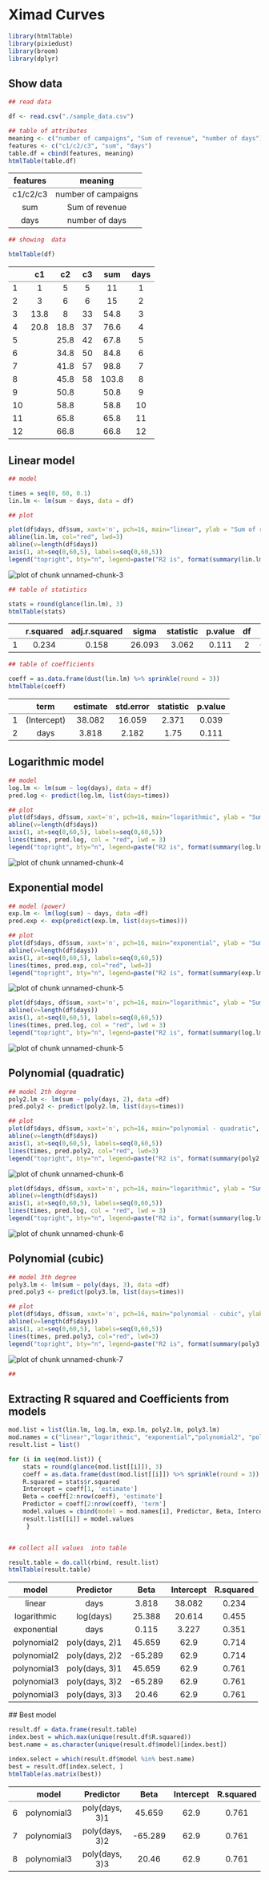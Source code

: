
# Ximad Curves


```r
library(htmlTable)
library(pixiedust)
library(broom)
library(dplyr)
```

## Show data

```r
## read data 

df <- read.csv("./sample_data.csv")

## table of attributes
meaning <- c("number of campaigns", "Sum of revenue", "number of days")
features <- c("c1/c2/c3", "sum", "days") 
table.df = cbind(features, meaning)
htmlTable(table.df)
```

<table class='gmisc_table' style='border-collapse: collapse;' >
<thead>
<tr>
<th style='border-bottom: 1px solid grey; border-top: 2px solid grey; text-align: center;'>features</th>
<th style='border-bottom: 1px solid grey; border-top: 2px solid grey; text-align: center;'>meaning</th>
</tr>
</thead>
<tbody>
<tr>
<td style='text-align: center;'>c1/c2/c3</td>
<td style='text-align: center;'>number of campaigns</td>
</tr>
<tr>
<td style='text-align: center;'>sum</td>
<td style='text-align: center;'>Sum of revenue</td>
</tr>
<tr>
<td style='border-bottom: 2px solid grey; text-align: center;'>days</td>
<td style='border-bottom: 2px solid grey; text-align: center;'>number of days</td>
</tr>
</tbody>
</table>

```r
## showing  data

htmlTable(df)
```

<table class='gmisc_table' style='border-collapse: collapse;' >
<thead>
<tr>
<th style='border-bottom: 1px solid grey; border-top: 2px solid grey;'> </th>
<th style='border-bottom: 1px solid grey; border-top: 2px solid grey; text-align: center;'>c1</th>
<th style='border-bottom: 1px solid grey; border-top: 2px solid grey; text-align: center;'>c2</th>
<th style='border-bottom: 1px solid grey; border-top: 2px solid grey; text-align: center;'>c3</th>
<th style='border-bottom: 1px solid grey; border-top: 2px solid grey; text-align: center;'>sum</th>
<th style='border-bottom: 1px solid grey; border-top: 2px solid grey; text-align: center;'>days</th>
</tr>
</thead>
<tbody>
<tr>
<td style='text-align: left;'>1</td>
<td style='text-align: center;'>1</td>
<td style='text-align: center;'>5</td>
<td style='text-align: center;'>5</td>
<td style='text-align: center;'>11</td>
<td style='text-align: center;'>1</td>
</tr>
<tr>
<td style='text-align: left;'>2</td>
<td style='text-align: center;'>3</td>
<td style='text-align: center;'>6</td>
<td style='text-align: center;'>6</td>
<td style='text-align: center;'>15</td>
<td style='text-align: center;'>2</td>
</tr>
<tr>
<td style='text-align: left;'>3</td>
<td style='text-align: center;'>13.8</td>
<td style='text-align: center;'>8</td>
<td style='text-align: center;'>33</td>
<td style='text-align: center;'>54.8</td>
<td style='text-align: center;'>3</td>
</tr>
<tr>
<td style='text-align: left;'>4</td>
<td style='text-align: center;'>20.8</td>
<td style='text-align: center;'>18.8</td>
<td style='text-align: center;'>37</td>
<td style='text-align: center;'>76.6</td>
<td style='text-align: center;'>4</td>
</tr>
<tr>
<td style='text-align: left;'>5</td>
<td style='text-align: center;'></td>
<td style='text-align: center;'>25.8</td>
<td style='text-align: center;'>42</td>
<td style='text-align: center;'>67.8</td>
<td style='text-align: center;'>5</td>
</tr>
<tr>
<td style='text-align: left;'>6</td>
<td style='text-align: center;'></td>
<td style='text-align: center;'>34.8</td>
<td style='text-align: center;'>50</td>
<td style='text-align: center;'>84.8</td>
<td style='text-align: center;'>6</td>
</tr>
<tr>
<td style='text-align: left;'>7</td>
<td style='text-align: center;'></td>
<td style='text-align: center;'>41.8</td>
<td style='text-align: center;'>57</td>
<td style='text-align: center;'>98.8</td>
<td style='text-align: center;'>7</td>
</tr>
<tr>
<td style='text-align: left;'>8</td>
<td style='text-align: center;'></td>
<td style='text-align: center;'>45.8</td>
<td style='text-align: center;'>58</td>
<td style='text-align: center;'>103.8</td>
<td style='text-align: center;'>8</td>
</tr>
<tr>
<td style='text-align: left;'>9</td>
<td style='text-align: center;'></td>
<td style='text-align: center;'>50.8</td>
<td style='text-align: center;'></td>
<td style='text-align: center;'>50.8</td>
<td style='text-align: center;'>9</td>
</tr>
<tr>
<td style='text-align: left;'>10</td>
<td style='text-align: center;'></td>
<td style='text-align: center;'>58.8</td>
<td style='text-align: center;'></td>
<td style='text-align: center;'>58.8</td>
<td style='text-align: center;'>10</td>
</tr>
<tr>
<td style='text-align: left;'>11</td>
<td style='text-align: center;'></td>
<td style='text-align: center;'>65.8</td>
<td style='text-align: center;'></td>
<td style='text-align: center;'>65.8</td>
<td style='text-align: center;'>11</td>
</tr>
<tr>
<td style='border-bottom: 2px solid grey; text-align: left;'>12</td>
<td style='border-bottom: 2px solid grey; text-align: center;'></td>
<td style='border-bottom: 2px solid grey; text-align: center;'>66.8</td>
<td style='border-bottom: 2px solid grey; text-align: center;'></td>
<td style='border-bottom: 2px solid grey; text-align: center;'>66.8</td>
<td style='border-bottom: 2px solid grey; text-align: center;'>12</td>
</tr>
</tbody>
</table>

## Linear model




```r
## model

times = seq(0, 60, 0.1)
lin.lm <- lm(sum ~ days, data = df)

## plot 

plot(df$days, df$sum, xaxt='n', pch=16, main="linear", ylab = "Sum of revenue", xlab="days", cex.lab=1.5, cex.main=1.5, xlim=c(0,60))
abline(lin.lm, col="red", lwd=3)
abline(v=length(df$days))
axis(1, at=seq(0,60,5), labels=seq(0,60,5))
legend("topright", bty="n", legend=paste("R2 is", format(summary(lin.lm)$r.squared,digits=4)), cex = 2.0)
```

![plot of chunk unnamed-chunk-3](figure/unnamed-chunk-3.png) 

```r
## table of statistics

stats = round(glance(lin.lm), 3)
htmlTable(stats)
```

<table class='gmisc_table' style='border-collapse: collapse;' >
<thead>
<tr>
<th style='border-bottom: 1px solid grey; border-top: 2px solid grey;'> </th>
<th style='border-bottom: 1px solid grey; border-top: 2px solid grey; text-align: center;'>r.squared</th>
<th style='border-bottom: 1px solid grey; border-top: 2px solid grey; text-align: center;'>adj.r.squared</th>
<th style='border-bottom: 1px solid grey; border-top: 2px solid grey; text-align: center;'>sigma</th>
<th style='border-bottom: 1px solid grey; border-top: 2px solid grey; text-align: center;'>statistic</th>
<th style='border-bottom: 1px solid grey; border-top: 2px solid grey; text-align: center;'>p.value</th>
<th style='border-bottom: 1px solid grey; border-top: 2px solid grey; text-align: center;'>df</th>
<th style='border-bottom: 1px solid grey; border-top: 2px solid grey; text-align: center;'>logLik</th>
<th style='border-bottom: 1px solid grey; border-top: 2px solid grey; text-align: center;'>AIC</th>
<th style='border-bottom: 1px solid grey; border-top: 2px solid grey; text-align: center;'>BIC</th>
<th style='border-bottom: 1px solid grey; border-top: 2px solid grey; text-align: center;'>deviance</th>
<th style='border-bottom: 1px solid grey; border-top: 2px solid grey; text-align: center;'>df.residual</th>
</tr>
</thead>
<tbody>
<tr>
<td style='border-bottom: 2px solid grey; text-align: left;'>1</td>
<td style='border-bottom: 2px solid grey; text-align: center;'>0.234</td>
<td style='border-bottom: 2px solid grey; text-align: center;'>0.158</td>
<td style='border-bottom: 2px solid grey; text-align: center;'>26.093</td>
<td style='border-bottom: 2px solid grey; text-align: center;'>3.062</td>
<td style='border-bottom: 2px solid grey; text-align: center;'>0.111</td>
<td style='border-bottom: 2px solid grey; text-align: center;'>2</td>
<td style='border-bottom: 2px solid grey; text-align: center;'>-55.074</td>
<td style='border-bottom: 2px solid grey; text-align: center;'>116.147</td>
<td style='border-bottom: 2px solid grey; text-align: center;'>117.602</td>
<td style='border-bottom: 2px solid grey; text-align: center;'>6808.673</td>
<td style='border-bottom: 2px solid grey; text-align: center;'>10</td>
</tr>
</tbody>
</table>

```r
## table of coefficients

coeff = as.data.frame(dust(lin.lm) %>% sprinkle(round = 3))
htmlTable(coeff)
```

<table class='gmisc_table' style='border-collapse: collapse;' >
<thead>
<tr>
<th style='border-bottom: 1px solid grey; border-top: 2px solid grey;'> </th>
<th style='border-bottom: 1px solid grey; border-top: 2px solid grey; text-align: center;'>term</th>
<th style='border-bottom: 1px solid grey; border-top: 2px solid grey; text-align: center;'>estimate</th>
<th style='border-bottom: 1px solid grey; border-top: 2px solid grey; text-align: center;'>std.error</th>
<th style='border-bottom: 1px solid grey; border-top: 2px solid grey; text-align: center;'>statistic</th>
<th style='border-bottom: 1px solid grey; border-top: 2px solid grey; text-align: center;'>p.value</th>
</tr>
</thead>
<tbody>
<tr>
<td style='text-align: left;'>1</td>
<td style='text-align: center;'>(Intercept)</td>
<td style='text-align: center;'>38.082</td>
<td style='text-align: center;'>16.059</td>
<td style='text-align: center;'>2.371</td>
<td style='text-align: center;'>0.039</td>
</tr>
<tr>
<td style='border-bottom: 2px solid grey; text-align: left;'>2</td>
<td style='border-bottom: 2px solid grey; text-align: center;'>days</td>
<td style='border-bottom: 2px solid grey; text-align: center;'>3.818</td>
<td style='border-bottom: 2px solid grey; text-align: center;'>2.182</td>
<td style='border-bottom: 2px solid grey; text-align: center;'>1.75</td>
<td style='border-bottom: 2px solid grey; text-align: center;'>0.111</td>
</tr>
</tbody>
</table>


## Logarithmic model



```r
## model
log.lm <- lm(sum ~ log(days), data = df)
pred.log <- predict(log.lm, list(days=times))

## plot
plot(df$days, df$sum, xaxt='n', pch=16, main="logarithmic", ylab = "Sum of revenue", xlab="days",cex.lab=1.5, cex.main=1.5, xlim=c(0,60))
abline(v=length(df$days))
axis(1, at=seq(0,60,5), labels=seq(0,60,5))
lines(times, pred.log, col = "red", lwd = 3)
legend("topright", bty="n", legend=paste("R2 is", format(summary(log.lm)$r.squared,digits=4)), cex = 2.0)
```

![plot of chunk unnamed-chunk-4](figure/unnamed-chunk-4.png) 

## Exponential model



```r
## model (power)
exp.lm <- lm(log(sum) ~ days, data =df)
pred.exp <- exp(predict(exp.lm, list(days=times)))

## plot
plot(df$days, df$sum, xaxt='n', pch=16, main="exponential", ylab = "Sum of revenue", xlab="days",cex.lab=1.5, cex.main=1.5, xlim=c(0,60))
abline(v=length(df$days))
axis(1, at=seq(0,60,5), labels=seq(0,60,5))
lines(times, pred.exp, col="red", lwd=3)
legend("topright", bty="n", legend=paste("R2 is", format(summary(exp.lm)$r.squared,digits=4)), cex  = 2.0)
```

![plot of chunk unnamed-chunk-5](figure/unnamed-chunk-51.png) 

```r
plot(df$days, df$sum, xaxt='n', pch=16, main="logarithmic", ylab = "Sum of revenue", xlab="days",cex.lab=1.5, cex.main=1.5, xlim=c(0,60))
abline(v=length(df$days))
axis(1, at=seq(0,60,5), labels=seq(0,60,5))
lines(times, pred.log, col = "red", lwd = 3)
legend("topright", bty="n", legend=paste("R2 is", format(summary(log.lm)$r.squared,digits=4)), cex = 2.0)
```

![plot of chunk unnamed-chunk-5](figure/unnamed-chunk-52.png) 

## Polynomial (quadratic)


```r
## model 2th degree
poly2.lm <- lm(sum ~ poly(days, 2), data =df)
pred.poly2 <- predict(poly2.lm, list(days=times))

## plot
plot(df$days, df$sum, xaxt='n', pch=16, main="polynomial - quadratic", ylab = "Sum of revenue", xlab="days",cex.lab=1.5, cex.main=1.5, xlim=c(0,60))
abline(v=length(df$days))
axis(1, at=seq(0,60,5), labels=seq(0,60,5))
lines(times, pred.poly2, col="red", lwd=3)
legend("topright", bty="n", legend=paste("R2 is", format(summary(poly2.lm)$r.squared,digits=4)), cex  = 2.0)
```

![plot of chunk unnamed-chunk-6](figure/unnamed-chunk-61.png) 

```r
plot(df$days, df$sum, xaxt='n', pch=16, main="logarithmic", ylab = "Sum of revenue", xlab="days",cex.lab=1.5, cex.main=1.5, xlim=c(0,60))
abline(v=length(df$days))
axis(1, at=seq(0,60,5), labels=seq(0,60,5))
lines(times, pred.log, col = "red", lwd = 3)
legend("topright", bty="n", legend=paste("R2 is", format(summary(log.lm)$r.squared,digits=4)), cex = 2.0)
```

![plot of chunk unnamed-chunk-6](figure/unnamed-chunk-62.png) 

## Polynomial (cubic)


```r
## model 3th degree
poly3.lm <- lm(sum ~ poly(days, 3), data =df)
pred.poly3 <- predict(poly3.lm, list(days=times))

## plot
plot(df$days, df$sum, xaxt='n', pch=16, main="polynomial - cubic", ylab = "Sum of revenue", xlab="days",cex.lab=1.5, cex.main=1.5, xlim=c(0,60))
abline(v=length(df$days))
axis(1, at=seq(0,60,5), labels=seq(0,60,5))
lines(times, pred.poly3, col="red", lwd=3)
legend("topright", bty="n", legend=paste("R2 is", format(summary(poly3.lm)$r.squared,digits=4)), cex  = 2.0)
```

![plot of chunk unnamed-chunk-7](figure/unnamed-chunk-7.png) 

```r
##
```

## Extracting R squared and Coefficients from models


```r
mod.list = list(lin.lm, log.lm, exp.lm, poly2.lm, poly3.lm)
mod.names = c("linear","logarithmic", "exponential","polynomial2", "polynomial3")
result.list = list()

for (i in seq(mod.list)) {
    stats = round(glance(mod.list[[i]]), 3)
    coeff = as.data.frame(dust(mod.list[[i]]) %>% sprinkle(round = 3))
    R.squared = stats$r.squared
    Intercept = coeff[1, 'estimate']
    Beta = coeff[2:nrow(coeff), 'estimate']
    Predictor = coeff[2:nrow(coeff), 'term']
    model.values = cbind(model = mod.names[i], Predictor, Beta, Intercept, R.squared)
    result.list[[i]] = model.values
     }


## collect all values  into table

result.table = do.call(rbind, result.list)
htmlTable(result.table)
```

<table class='gmisc_table' style='border-collapse: collapse;' >
<thead>
<tr>
<th style='border-bottom: 1px solid grey; border-top: 2px solid grey; text-align: center;'>model</th>
<th style='border-bottom: 1px solid grey; border-top: 2px solid grey; text-align: center;'>Predictor</th>
<th style='border-bottom: 1px solid grey; border-top: 2px solid grey; text-align: center;'>Beta</th>
<th style='border-bottom: 1px solid grey; border-top: 2px solid grey; text-align: center;'>Intercept</th>
<th style='border-bottom: 1px solid grey; border-top: 2px solid grey; text-align: center;'>R.squared</th>
</tr>
</thead>
<tbody>
<tr>
<td style='text-align: center;'>linear</td>
<td style='text-align: center;'>days</td>
<td style='text-align: center;'>3.818</td>
<td style='text-align: center;'>38.082</td>
<td style='text-align: center;'>0.234</td>
</tr>
<tr>
<td style='text-align: center;'>logarithmic</td>
<td style='text-align: center;'>log(days)</td>
<td style='text-align: center;'>25.388</td>
<td style='text-align: center;'>20.614</td>
<td style='text-align: center;'>0.455</td>
</tr>
<tr>
<td style='text-align: center;'>exponential</td>
<td style='text-align: center;'>days</td>
<td style='text-align: center;'>0.115</td>
<td style='text-align: center;'>3.227</td>
<td style='text-align: center;'>0.351</td>
</tr>
<tr>
<td style='text-align: center;'>polynomial2</td>
<td style='text-align: center;'>poly(days, 2)1</td>
<td style='text-align: center;'>45.659</td>
<td style='text-align: center;'>62.9</td>
<td style='text-align: center;'>0.714</td>
</tr>
<tr>
<td style='text-align: center;'>polynomial2</td>
<td style='text-align: center;'>poly(days, 2)2</td>
<td style='text-align: center;'>-65.289</td>
<td style='text-align: center;'>62.9</td>
<td style='text-align: center;'>0.714</td>
</tr>
<tr>
<td style='text-align: center;'>polynomial3</td>
<td style='text-align: center;'>poly(days, 3)1</td>
<td style='text-align: center;'>45.659</td>
<td style='text-align: center;'>62.9</td>
<td style='text-align: center;'>0.761</td>
</tr>
<tr>
<td style='text-align: center;'>polynomial3</td>
<td style='text-align: center;'>poly(days, 3)2</td>
<td style='text-align: center;'>-65.289</td>
<td style='text-align: center;'>62.9</td>
<td style='text-align: center;'>0.761</td>
</tr>
<tr>
<td style='border-bottom: 2px solid grey; text-align: center;'>polynomial3</td>
<td style='border-bottom: 2px solid grey; text-align: center;'>poly(days, 3)3</td>
<td style='border-bottom: 2px solid grey; text-align: center;'>20.46</td>
<td style='border-bottom: 2px solid grey; text-align: center;'>62.9</td>
<td style='border-bottom: 2px solid grey; text-align: center;'>0.761</td>
</tr>
</tbody>
</table>
## Best model


```r
result.df = data.frame(result.table)
index.best = which.max(unique(result.df$R.squared))
best.name = as.character(unique(result.df$model)[index.best])

index.select = which(result.df$model %in% best.name)
best = result.df[index.select, ]
htmlTable(as.matrix(best))
```

<table class='gmisc_table' style='border-collapse: collapse;' >
<thead>
<tr>
<th style='border-bottom: 1px solid grey; border-top: 2px solid grey;'> </th>
<th style='border-bottom: 1px solid grey; border-top: 2px solid grey; text-align: center;'>model</th>
<th style='border-bottom: 1px solid grey; border-top: 2px solid grey; text-align: center;'>Predictor</th>
<th style='border-bottom: 1px solid grey; border-top: 2px solid grey; text-align: center;'>Beta</th>
<th style='border-bottom: 1px solid grey; border-top: 2px solid grey; text-align: center;'>Intercept</th>
<th style='border-bottom: 1px solid grey; border-top: 2px solid grey; text-align: center;'>R.squared</th>
</tr>
</thead>
<tbody>
<tr>
<td style='text-align: left;'>6</td>
<td style='text-align: center;'>polynomial3</td>
<td style='text-align: center;'>poly(days, 3)1</td>
<td style='text-align: center;'>45.659</td>
<td style='text-align: center;'>62.9</td>
<td style='text-align: center;'>0.761</td>
</tr>
<tr>
<td style='text-align: left;'>7</td>
<td style='text-align: center;'>polynomial3</td>
<td style='text-align: center;'>poly(days, 3)2</td>
<td style='text-align: center;'>-65.289</td>
<td style='text-align: center;'>62.9</td>
<td style='text-align: center;'>0.761</td>
</tr>
<tr>
<td style='border-bottom: 2px solid grey; text-align: left;'>8</td>
<td style='border-bottom: 2px solid grey; text-align: center;'>polynomial3</td>
<td style='border-bottom: 2px solid grey; text-align: center;'>poly(days, 3)3</td>
<td style='border-bottom: 2px solid grey; text-align: center;'>20.46</td>
<td style='border-bottom: 2px solid grey; text-align: center;'>62.9</td>
<td style='border-bottom: 2px solid grey; text-align: center;'>0.761</td>
</tr>
</tbody>
</table>







